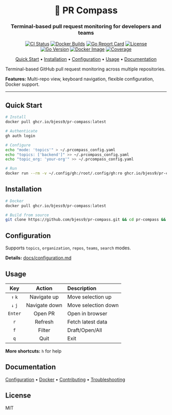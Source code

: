 <div align="center">

# 🧭 PR Compass

<h3>Terminal-based pull request monitoring for developers and teams</h3>

<p>
  <a href="https://github.com/bjess9/pr-compass/actions"><img src="https://github.com/bjess9/pr-compass/workflows/CI/badge.svg" alt="CI Status"></a>
  <a href="https://github.com/bjess9/pr-compass/actions"><img src="https://github.com/bjess9/pr-compass/workflows/Docker%20Build%20and%20Push/badge.svg" alt="Docker Builds"></a>
  <a href="https://goreportcard.com/report/github.com/bjess9/pr-compass"><img src="https://goreportcard.com/badge/github.com/bjess9/pr-compass" alt="Go Report Card"></a>
  <a href="LICENSE"><img src="https://img.shields.io/github/license/bjess9/pr-compass" alt="License"></a>
  <br>
  <a href="go.mod"><img src="https://img.shields.io/github/go-mod/go-version/bjess9/pr-compass" alt="Go Version"></a>
  <a href="https://github.com/bjess9/pr-compass/pkgs/container/pr-compass"><img src="https://img.shields.io/badge/docker-ghcr.io-blue" alt="Docker Image"></a>
  <a href="https://coveralls.io/github/bjess9/pr-compass?branch=main"><img src="https://coveralls.io/repos/github/bjess9/pr-compass/badge.svg?branch=main" alt="Coverage"></a>
</p>

<p>
  <a href="#quick-start">Quick Start</a> •
  <a href="#installation">Installation</a> •
  <a href="#configuration">Configuration</a> •
  <a href="#usage">Usage</a> •
  <a href="#documentation">Documentation</a>
</p>

</div>

Terminal-based GitHub pull request monitoring across multiple repositories.

**Features:** Multi-repo view, keyboard navigation, flexible configuration, Docker support.

---

## Quick Start

```bash
# Install
docker pull ghcr.io/bjess9/pr-compass:latest

# Authenticate
gh auth login

# Configure
echo "mode: 'topics'" > ~/.prcompass_config.yaml
echo "topics: ['backend']" >> ~/.prcompass_config.yaml
echo "topic_org: 'your-org'" >> ~/.prcompass_config.yaml

# Run
docker run --rm -v ~/.config/gh:/root/.config/gh:ro ghcr.io/bjess9/pr-compass:latest
```

## Installation

```bash
# Docker
docker pull ghcr.io/bjess9/pr-compass:latest

# Build from source
git clone https://github.com/bjess9/pr-compass.git && cd pr-compass && make build
```

## Configuration

Supports `topics`, `organization`, `repos`, `teams`, `search` modes.

**Details:** [docs/configuration.md](docs/configuration.md)

## Usage

|   Key   |    Action     | Description         |
| :-----: | :-----------: | :------------------ |
| `↑` `k` |  Navigate up  | Move selection up   |
| `↓` `j` | Navigate down | Move selection down |
| `Enter` |    Open PR    | Open in browser     |
|   `r`   |    Refresh    | Fetch latest data   |
|   `f`   |    Filter     | Draft/Open/All      |
|   `q`   |     Quit      | Exit                |

**More shortcuts:** `h` for help

## Documentation

[Configuration](docs/configuration.md) • [Docker](DOCKER.md) • [Contributing](CONTRIBUTING.md) • [Troubleshooting](docs/troubleshooting.md)

## License

MIT
